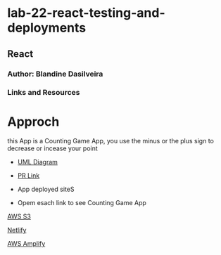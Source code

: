 
# lab-22-react-testing-and-deployments

##  React

### Author: Blandine Dasilveira

### Links and Resources


# Approch

this App is a Counting Game App, you use the minus or the plus sign to decrease or incease your point



- [UML Diagram](https://drive.google.com/file/d/1DuGaeakCAt_aMcZ0dszrAr5iT0jeASGW/view?usp=sharing)


- [PR Link](https://github.com/blandine-401javascript/lab-22-react-testing-and-deployments/pull/1)




-  App deployed siteS
- Opem esach link to see Counting Game App  

[AWS S3](http://counter-game-app.s3-website-us-west-2.amazonaws.com/)



[Netlify](https://jovial-colden-909520.netlify.app/)

[AWS Amplify](https://lab22.dov637jytu7lf.amplifyapp.com/)